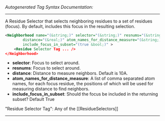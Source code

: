 <!-- THIS IS AN AUTOGENERATED FILE: Don't edit it directly, instead change the schema definition in the code itself. -->

_Autogenerated Tag Syntax Documentation:_

---
A Residue Selector that selects neighboring residues to a set of residues (focus).  By default, includes this focus in the resulting selection.

```xml
<Neighborhood name="(&string;)" selector="(&string;)" resnums="(&string;)"
        distance="(&real;)" atom_names_for_distance_measure="(&string;)"
        include_focus_in_subset="(true &bool;)" >
    <Residue Selector Tag ... />
</Neighborhood>
```

-   **selector**: Focus to select around.
-   **resnums**: Focus to select around.
-   **distance**: Distance to measure neighbors. Default is 10A.
-   **atom_names_for_distance_measure**: A list of comma separated atom names, for each focus residue, the positions of which will be used for measuring distance to find neighbors.
-   **include_focus_in_subset**: Should the focus be included in the returning subset?  Default True


"Residue Selector Tag": Any of the [[ResidueSelectors]]

---
